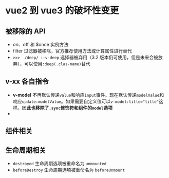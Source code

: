 # vue2 到 vue3 的破坏性变更

## 被移除的 API

- $on、$off 和 $once 实例方法
- filter 过滤器被移除，官方推荐使用方法或计算属性进行替代
- `>>>  /deep/ ::v-deep` 选择器被弃用（3.2 版本仍可使用，但是未来会被放弃），可以使用`:deep(.clas-name)`替代

## v-xx 各自指令

- **v-model** 不再默认传递`value`和响应`input`事件。现在默认传递`modelValue`和响应`update:modelValue`。如果需要自定义值可以`v-model:title="title"`这样。因**此也移除了`.sync`修饰符和组件的`model`选项** 
- 

## 组件相关



## 生命周期相关

- `destroyed` 生命周期选项被重命名为 `unmounted`
- `beforeDestroy` 生命周期选项被重命名为 `beforeUnmount`